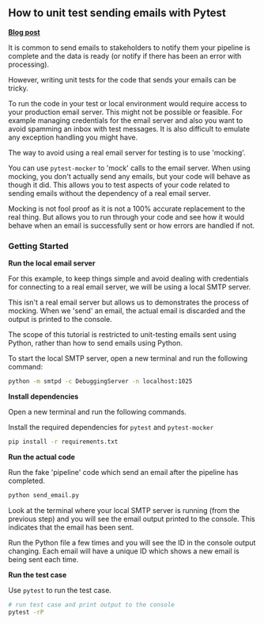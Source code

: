 ## How to unit test sending emails with Pytest

**[Blog post](https://engineeringfordatascience.com/posts/mock_smtp_email_using_pytest/)**

It is common to send emails to stakeholders to notify them your pipeline is complete and the data is ready (or notify if there has been an error with processing).

However, writing unit tests for the code that sends your emails can be tricky.

To run the code in your test or local environment would require access to your production email server. This might not be possible or feasible. For example managing credentials for the email server and also you want to avoid spamming an inbox with test messages. It is also difficult to emulate any exception handling you might have.

The way to avoid using a real email server for testing is to use 'mocking'.

You can use `pytest-mocker` to 'mock' calls to the email server. When using mocking, you don't actually send any emails, but your code will behave as though it did. This allows you to test aspects of your code related to sending emails without the dependency of a real email server.

Mocking is not fool proof as it is not a 100% accurate replacement to the real thing. But allows you to run through your code and see how it would behave when an email is successfully sent or how errors are handled if not.

### Getting Started

**Run the local email server**

For this example, to keep things simple and avoid dealing with credentials for connecting to a real email server, we will be using a local SMTP server.

This isn't a real email server but allows us to demonstrates the process of mocking. When we 'send' an email, the actual email is discarded and the output is printed to the console.

The scope of this tutorial is restricted to unit-testing emails sent using Python, rather than how to send emails using Python.

To start the local SMTP server, open a new terminal and run the following command:

```bash
python -m smtpd -c DebuggingServer -n localhost:1025
```

**Install dependencies**

Open a new terminal and run the following commands.

Install the required dependencies for `pytest` and `pytest-mocker`

```bash
pip install -r requirements.txt
```

**Run the actual code**

Run the fake 'pipeline' code which send an email after the pipeline has completed.

```bash
python send_email.py
```

Look at the terminal where your local SMTP server is running (from the previous step) and you will see the email output printed to the console. This indicates that the email has been sent.

Run the Python file a few times and you will see the ID in the console output changing. Each email will have a unique ID which shows a new email is being sent each time.

**Run the test case**

Use `pytest` to run the test case.

```bash
# run test case and print output to the console
pytest -rP
```
